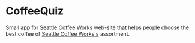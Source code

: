 # CoffeeQuiz
Small app for [Seattle Coffee Works](https://www.seattlecoffeeworks.com/) web-site that helps people choose the best coffee of [Seattle Coffee Works's](https://www.seattlecoffeeworks.com/) assortment.


